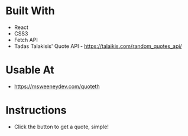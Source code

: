 # Built With

* React
* CSS3
* Fetch API
* Tadas Talakisis' Quote API - https://talaikis.com/random_quotes_api/

# Usable At

* https://msweeneydev.com/quoteth

# Instructions

* Click the button to get a quote, simple!
